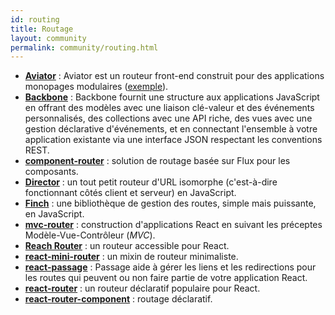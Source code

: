 ```yaml
---
id: routing
title: Routage
layout: community
permalink: community/routing.html
---
```


* **[Aviator](https://github.com/swipely/aviator)** : Aviator est un routeur front-end construit pour des applications monopages modulaires ([exemple](https://gist.github.com/hojberg/9549330)).
* **[Backbone](https://backbonejs.org/)** : Backbone fournit une structure aux applications JavaScript en offrant des modèles avec une liaison clé-valeur et des événements personnalisés, des collections avec une API riche, des vues avec une gestion déclarative d'événements, et en connectant l'ensemble à votre application existante via une interface JSON respectant les conventions REST.
* **[component-router](https://github.com/in-flux/component-router)** : solution de routage basée sur Flux pour les composants.
* **[Director](https://github.com/flatiron/director)** : un tout petit routeur d'URL isomorphe (c'est-à-dire fonctionnant côtés client et serveur) en JavaScript.
* **[Finch](http://stoodder.github.io/finchjs/)** : une bibliothèque de gestion des routes, simple mais puissante, en JavaScript.
* **[mvc-router](https://github.com/rajeev-k/mvc-router)** : construction d'applications React en suivant les préceptes Modèle-Vue-Contrôleur (*MVC*).
* **[Reach Router](https://reach.tech/router)** : un routeur accessible pour React.
* **[react-mini-router](https://github.com/larrymyers/react-mini-router)** : un mixin de routeur minimaliste.
* **[react-passage](https://github.com/dollarshaveclub/react-passage)** : Passage aide à gérer les liens et les redirections pour les routes qui peuvent ou non faire partie de votre application React.
* **[react-router](https://github.com/rackt/react-router)** : un routeur déclaratif populaire pour React.
* **[react-router-component](https://github.com/andreypopp/react-router-component)** : routage déclaratif.
